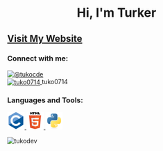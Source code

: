 <h1 align="center">Hi, I'm Turker</h1>
<h2 align="left">
  <p align="left">
    <a href="https://tukodev.github.io/">Visit My Website</a>
  </p>
</h2>
<h3 align="left">Connect with me:</h3>
<p align="left">
  <a href="https://www.youtube.com/channel/UCT7OxyuRDKZCWthkbo4FbPw" target="blank">
    <img align="center" src="https://raw.githubusercontent.com/rahuldkjain/github-profile-readme-generator/master/src/images/icons/Social/youtube.svg" alt="@tukocde" height="40" width="40" />
  </a>
  <br> 
  <a href="https://discord.gg/tuko0714" target="blank">
    <img align="center" src="https://raw.githubusercontent.com/rahuldkjain/github-profile-readme-generator/master/src/images/icons/Social/discord.svg" alt="tuko0714" height="40" width="40" />
  </a>
   tuko0714 
</p>

<h3 align="left">Languages and Tools:</h3>
<p align="left">
  <a href="https://www.cprogramming.com/" target="_blank" rel="noreferrer">
    <img src="https://raw.githubusercontent.com/devicons/devicon/master/icons/c/c-original.svg" alt="c" width="40" height="40"/>
  </a>
  <a href="https://www.w3.org/html/" target="_blank" rel="noreferrer">
    <img src="https://raw.githubusercontent.com/devicons/devicon/master/icons/html5/html5-original-wordmark.svg" alt="html5" width="40" height="40"/>
  </a>
  <a href="https://www.python.org" target="_blank" rel="noreferrer">
    <img src="https://raw.githubusercontent.com/devicons/devicon/master/icons/python/python-original.svg" alt="python" width="40" height="40"/>
  </a>
</p>

<p>
  <img align="center" src="https://github-readme-stats.vercel.app/api?username=tukodev&show_icons=true&locale=en" alt="tukodev" />
</p>
